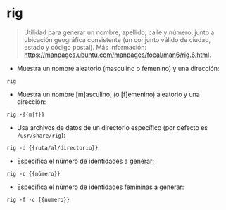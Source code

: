 # rig

> Utilidad para generar un nombre, apellido, calle y número, junto a ubicación geográfica consistente (un conjunto válido de ciudad, estado y código postal).
> Más información: <https://manpages.ubuntu.com/manpages/focal/man6/rig.6.html>.

- Muestra un nombre aleatorio (masculino o femenino) y una dirección:

`rig`

- Muestra un nombre [m]asculino, (o [f]emenino) aleatorio y una dirección:

`rig -{{m|f}}`

- Usa archivos de datos de un directorio específico (por defecto es `/usr/share/rig`):

`rig -d {{ruta/al/directorio}}`

- Especifica el número de identidades a generar:

`rig -c {{número}}`

- Especifica el número de identidades femininas a generar:

`rig -f -c {{numero}}`
